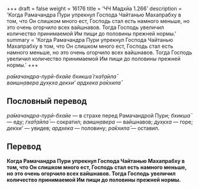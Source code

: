 +++
draft = false
weight = 16176
title = 'ЧЧ Мадхйа 1.266'
description = 'Когда Рамачандра Пури упрекнул Господа Чайтанью Махапрабху в том, что Он слишком много ест, Господь стал есть намного меньше, но это очень огорчило всех вайшнавов. Тогда Господь увеличил количество принимаемой Им пищи до половины прежней нормы.'
summary = 'Когда Рамачандра Пури упрекнул Господа Чайтанью Махапрабху в том, что Он слишком много ест, Господь стал есть намного меньше, но это очень огорчило всех вайшнавов. Тогда Господь увеличил количество принимаемой Им пищи до половины прежней нормы.'
+++

_ра̄мачандра-пурӣ-бхайе бхикша̄ гха̄т̣а̄ила̄  
ваишн̣авера дух̣кха декхи’ ардхека ра̄кхила̄_

## Пословный перевод

_ра̄мачандра_\-_пурӣ_\-_бхайе_ — в страхе перед Рамачандрой Пури; _бхикша̄_ — еду; _гха̄т̣а̄ила̄_ — сократил; _ваишн̣авера_ — вайшнавов; _дух̣кха_ — горе; _декхи’_ — увидев; _ардхека_ — половину; _ра̄кхила̄_ — оставил.

## Перевод

**Когда Рамачандра Пури упрекнул Господа Чайтанью Махапрабху в том, что Он слишком много ест, Господь стал есть намного меньше, но это очень огорчило всех вайшнавов. Тогда Господь увеличил количество принимаемой Им пищи до половины прежней нормы.**
